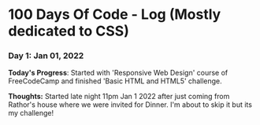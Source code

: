 # 100 Days Of Code - Log (Mostly dedicated to CSS)

### Day 1: Jan 01, 2022 

**Today's Progress**: Started with 'Responsive Web Design' course of FreeCodeCamp and finished 'Basic HTML and HTML5' challenge.

**Thoughts:** Started late night 11pm Jan 1 2022 after just coming from Rathor's house where we were invited for Dinner. I'm about to skip it but its my challenge!

